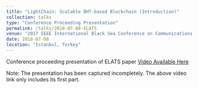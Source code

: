```yaml
---
title: "LightChain: Scalable DHT-based Blockchain (Introduction)"
collection: talks
type: "Conference Proceeding Presentation"
permalink: /talks/2018-07-08-ELATS
venue: "2017 IEEE International Black Sea Conference on Communications and Networking (BlackSeaCom)"
date: 2018-07-08
location: "Istanbul, Turkey"
---
```


Conference proceeding presentation of ELATS paper [Video Available Here](https://drive.google.com/file/d/0B8RDegv5YbjETVk2bldZQmU2UlE/view?usp=sharing)

Note: The presentation has been captured incompletely. The above video link only includes its first part.

